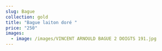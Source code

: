 ```yaml
---
slug: Bague
collection: gold
title: "Bague laiton doré "
price: "250"
images:
  - image: /images/VINCENT ARNOULD BAGUE 2 DOIGTS 191.jpg
---
```

